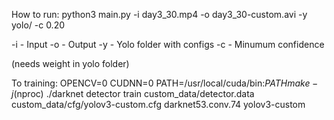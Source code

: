 How to run: python3 main.py -i day3_30.mp4 -o day3_30-custom.avi -y yolo/ -c 0.20

-i - Input
-o - Output
-y - Yolo folder with configs
-c - Minumum confidence

(needs weight in yolo folder)

To training:
OPENCV=0
CUDNN=0
PATH=/usr/local/cuda/bin:$PATH make -j$(nproc)
./darknet detector train custom_data/detector.data custom_data/cfg/yolov3-custom.cfg darknet53.conv.74 yolov3-custom
